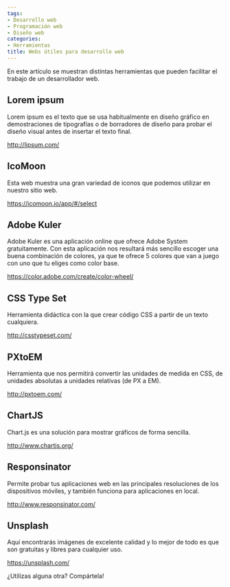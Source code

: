 ```yaml
---
tags:
- Desarrollo web
- Programación web
- Diseño web
categories:
- Herramientas
title: Webs útiles para desarrollo web
---
```


En este artículo se muestran distintas herramientas que pueden facilitar el trabajo de un desarrollador web.

## Lorem ipsum

Lorem ipsum es el texto que se usa habitualmente en diseño gráfico en demostraciones de tipografías o de borradores de diseño para probar el diseño visual antes de insertar el texto final.

<http://lipsum.com/>

## IcoMoon

Esta web muestra una gran variedad de iconos que podemos utilizar en nuestro sitio web.

<https://icomoon.io/app/#/select>

## Adobe Kuler

Adobe Kuler es una aplicación online que ofrece Adobe System gratuitamente. Con esta aplicación nos resultará más sencillo escoger una buena combinación de colores, ya que te ofrece 5 colores que van a juego con uno que tu eliges como color base.

<https://color.adobe.com/create/color-wheel/>

## CSS Type Set

Herramienta didáctica con la que crear código CSS a partir de un texto cualquiera.

<http://csstypeset.com/>

## PXtoEM

 Herramienta que nos permitirá convertir las unidades de medida en CSS, de unidades absolutas a unidades relativas (de PX a EM).
 
 <http://pxtoem.com/>
 
## ChartJS
 
 Chart.js es una solución para mostrar gráficos de forma sencilla.
 
 <http://www.chartjs.org/>
 
## Responsinator
 
Permite probar tus aplicaciones web en las principales resoluciones de los dispositivos móviles, y también funciona para aplicaciones en local.
 
 <http://www.responsinator.com/>
 
## Unsplash
 
 Aquí encontrarás imágenes de excelente calidad y lo mejor de todo es que son gratuitas y libres para cualquier uso.
 
 <https://unsplash.com/>
 
 
 ¿Utilizas alguna otra? Compártela!
